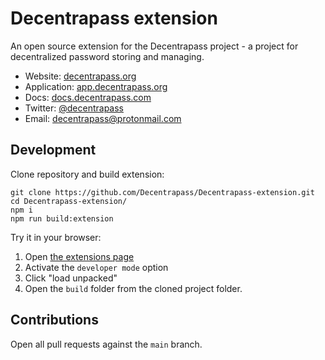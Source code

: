 # Decentrapass extension

An open source extension for the Decentrapass project - a project for decentralized password storing and managing.

- Website: [decentrapass.org](http://decentrapass.org)
- Application: [app.decentrapass.org](http://app.decentrapass.org)
- Docs: [docs.decentrapass.com](http://docs.decentrapass.org)
- Twitter: [@decentrapass](https://twitter.com/decentrapass)
- Email: decentrapass@protonmail.com

## Development

Clone repository and build extension:

```
git clone https://github.com/Decentrapass/Decentrapass-extension.git
cd Decentrapass-extension/
npm i
npm run build:extension
```

Try it in your browser:

1. Open [the extensions page](chrome://extensions/)
2. Activate the `developer mode` option
3. Click "load unpacked"
4. Open the `build` folder from the cloned project folder.

## Contributions

Open all pull requests against the `main` branch.
